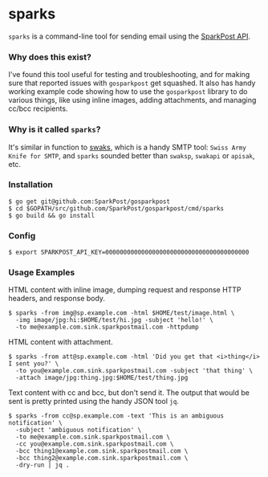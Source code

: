# sparks

`sparks` is a command-line tool for sending email using the [SparkPost API](https://developers.sparkpost.com/api/).

### Why does this exist?

I've found this tool useful for testing and troubleshooting, and for making sure that reported issues with `gosparkpost` get squashed. It also has handy working example code showing how to use the `gosparkpost` library to do various things, like using inline images, adding attachments, and managing cc/bcc recipients.

### Why is it called `sparks`?

It's similar in function to [swaks](http://www.jetmore.org/john/code/swaks/), which is a handy SMTP tool: `Swiss Army Knife for SMTP`, and `sparks` sounded better than `swaksp`, `swakapi` or `apisak`, etc.

### Installation

    $ go get git@github.com:SparkPost/gosparkpost
    $ cd $GOPATH/src/github.com/SparkPost/gosparkpost/cmd/sparks
    $ go build && go install

### Config

    $ export SPARKPOST_API_KEY=0000000000000000000000000000000000000000

### Usage Examples

HTML content with inline image, dumping request and response HTTP headers, and response body.

    $ sparks -from img@sp.example.com -html $HOME/test/image.html \
      -img image/jpg:hi:$HOME/test/hi.jpg -subject 'hello!' \
      -to me@example.com.sink.sparkpostmail.com -httpdump

HTML content with attachment.

    $ sparks -from att@sp.example.com -html 'Did you get that <i>thing</i> I sent you?' \
      -to you@example.com.sink.sparkpostmail.com -subject 'that thing' \
      -attach image/jpg:thing.jpg:$HOME/test/thing.jpg

Text content with cc and bcc, but don't send it.
The output that would be sent is pretty printed using the handy JSON tool `jq`.

    $ sparks -from cc@sp.example.com -text 'This is an ambiguous notification' \
      -subject 'ambiguous notification' \
      -to me@example.com.sink.sparkpostmail.com \
      -cc you@example.com.sink.sparkpostmail.com \
      -bcc thing1@example.com.sink.sparkpostmail.com \
      -bcc thing2@example.com.sink.sparkpostmail.com \
      -dry-run | jq .
